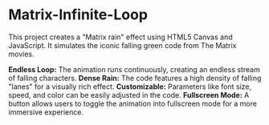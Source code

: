 # Matrix-Infinite-Loop
This project creates a "Matrix rain" effect using HTML5 Canvas and JavaScript. It simulates the iconic falling green code from The Matrix movies.

**Endless Loop:** The animation runs continuously, creating an endless stream of falling characters.
**Dense Rain:** The code features a high density of falling "lanes" for a visually rich effect.
**Customizable:** Parameters like font size, speed, and color can be easily adjusted in the code.
**Fullscreen Mode:** A button allows users to toggle the animation into fullscreen mode for a more immersive experience.

